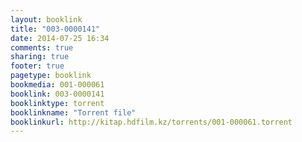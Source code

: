 ```yaml
---
layout: booklink
title: "003-0000141"
date: 2014-07-25 16:34
comments: true
sharing: true
footer: true
pagetype: booklink 
bookmedia: 001-000061
booklink: 003-0000141
booklinktype: torrent
booklinkname: "Torrent file"
booklinkurl: http://kitap.hdfilm.kz/torrents/001-000061.torrent
---
```

